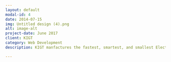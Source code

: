 ```yaml
---
layout: default
modal-id: 4
date: 2014-07-15
img: Untitled design (4).png
alt: image-alt
project-date: June 2017
client: KIGT
category: Web Development
description: KIGT manfactures the fastest, smartest, and smallest Electric Vehicle Charge Station in the world. They also developed their own software that can let you scheudle your charging for in home and allow commercial sites to manage energy loads and their grid.

---
```

